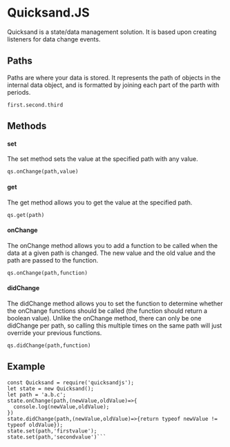 # Quicksand.JS
Quicksand is a state/data management solution. It is based upon creating listeners for data change events.

## Paths
Paths are where your data is stored. It represents the path of objects in the internal data object, and is formatted by joining each part of the parth with periods.

```first.second.third```

## Methods

#### set
The set method sets the value at the specified path with any value.

```qs.onChange(path,value)```

#### get
The get method allows you to get the value at the specified path.

```qs.get(path)```

#### onChange
The onChange method allows you to add a function to be called when the data at a given path is changed. The new value and the old value and the path are passed to the function.

```qs.onChange(path,function)```

#### didChange
The didChange method allows you to set the function to determine whether the onChange functions should be called (the function should return a boolean value). Unlike the onChange method, there can only be one didChange per path, so calling this multiple times on the same path will just override your previous functions.

```qs.didChange(path,function)```


## Example
```
const Quicksand = require('quicksandjs');
let state = new Quicksand();
let path = 'a.b.c';
state.onChange(path,(newValue,oldValue)=>{
  console.log(newValue,oldValue);
})
state.didChange(path,(newValue,oldValue)=>{return typeof newValue != typeof oldValue});
state.set(path,'firstvalue');
state.set(path,'secondvalue')```
